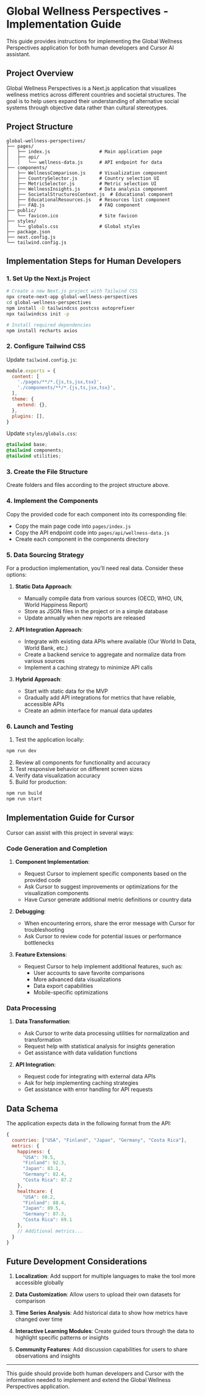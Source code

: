 # Global Wellness Perspectives - Implementation Guide

This guide provides instructions for implementing the Global Wellness Perspectives application for both human developers and Cursor AI assistant.

## Project Overview

Global Wellness Perspectives is a Next.js application that visualizes wellness metrics across different countries and societal structures. The goal is to help users expand their understanding of alternative social systems through objective data rather than cultural stereotypes.

## Project Structure

```
global-wellness-perspectives/
├── pages/
│   ├── index.js                  # Main application page
│   ├── api/
│   │   └── wellness-data.js      # API endpoint for data
├── components/
│   ├── WellnessComparison.js     # Visualization component
│   ├── CountrySelector.js        # Country selection UI
│   ├── MetricSelector.js         # Metric selection UI
│   ├── WellnessInsights.js       # Data analysis component
│   ├── SocietalStructuresContext.js  # Educational component
│   ├── EducationalResources.js   # Resources list component
│   ├── FAQ.js                    # FAQ component
├── public/
│   └── favicon.ico               # Site favicon
├── styles/
│   └── globals.css               # Global styles
├── package.json
├── next.config.js
└── tailwind.config.js
```

## Implementation Steps for Human Developers

### 1. Set Up the Next.js Project

```bash
# Create a new Next.js project with Tailwind CSS
npx create-next-app global-wellness-perspectives
cd global-wellness-perspectives
npm install -D tailwindcss postcss autoprefixer
npx tailwindcss init -p

# Install required dependencies
npm install recharts axios
```

### 2. Configure Tailwind CSS

Update `tailwind.config.js`:

```javascript
module.exports = {
  content: [
    './pages/**/*.{js,ts,jsx,tsx}',
    './components/**/*.{js,ts,jsx,tsx}',
  ],
  theme: {
    extend: {},
  },
  plugins: [],
}
```

Update `styles/globals.css`:

```css
@tailwind base;
@tailwind components;
@tailwind utilities;
```

### 3. Create the File Structure

Create folders and files according to the project structure above.

### 4. Implement the Components

Copy the provided code for each component into its corresponding file:

- Copy the main page code into `pages/index.js`
- Copy the API endpoint code into `pages/api/wellness-data.js`
- Create each component in the components directory

### 5. Data Sourcing Strategy

For a production implementation, you'll need real data. Consider these options:

1. **Static Data Approach**:
   - Manually compile data from various sources (OECD, WHO, UN, World Happiness Report)
   - Store as JSON files in the project or in a simple database
   - Update annually when new reports are released

2. **API Integration Approach**:
   - Integrate with existing data APIs where available (Our World In Data, World Bank, etc.)
   - Create a backend service to aggregate and normalize data from various sources
   - Implement a caching strategy to minimize API calls

3. **Hybrid Approach**:
   - Start with static data for the MVP
   - Gradually add API integrations for metrics that have reliable, accessible APIs
   - Create an admin interface for manual data updates

### 6. Launch and Testing

1. Test the application locally:
```bash
npm run dev
```

2. Review all components for functionality and accuracy
3. Test responsive behavior on different screen sizes
4. Verify data visualization accuracy
5. Build for production:
```bash
npm run build
npm run start
```

## Implementation Guide for Cursor

Cursor can assist with this project in several ways:

### Code Generation and Completion

1. **Component Implementation**:
   - Request Cursor to implement specific components based on the provided code
   - Ask Cursor to suggest improvements or optimizations for the visualization components
   - Have Cursor generate additional metric definitions or country data

2. **Debugging**:
   - When encountering errors, share the error message with Cursor for troubleshooting
   - Ask Cursor to review code for potential issues or performance bottlenecks

3. **Feature Extensions**:
   - Request Cursor to help implement additional features, such as:
     - User accounts to save favorite comparisons
     - More advanced data visualizations
     - Data export capabilities
     - Mobile-specific optimizations

### Data Processing

1. **Data Transformation**:
   - Ask Cursor to write data processing utilities for normalization and transformation
   - Request help with statistical analysis for insights generation
   - Get assistance with data validation functions

2. **API Integration**:
   - Request code for integrating with external data APIs
   - Ask for help implementing caching strategies
   - Get assistance with error handling for API requests

## Data Schema

The application expects data in the following format from the API:

```javascript
{
  countries: ["USA", "Finland", "Japan", "Germany", "Costa Rica"],
  metrics: {
    happiness: {
      "USA": 70.5,
      "Finland": 92.3,
      "Japan": 83.1,
      "Germany": 82.4,
      "Costa Rica": 87.2
    },
    healthcare: {
      "USA": 60.2,
      "Finland": 88.4,
      "Japan": 89.5,
      "Germany": 87.3,
      "Costa Rica": 69.1
    },
    // Additional metrics...
  }
}
```

## Future Development Considerations

1. **Localization**: Add support for multiple languages to make the tool more accessible globally

2. **Data Customization**: Allow users to upload their own datasets for comparison

3. **Time Series Analysis**: Add historical data to show how metrics have changed over time

4. **Interactive Learning Modules**: Create guided tours through the data to highlight specific patterns or insights

5. **Community Features**: Add discussion capabilities for users to share observations and insights

---

This guide should provide both human developers and Cursor with the information needed to implement and extend the Global Wellness Perspectives application.
